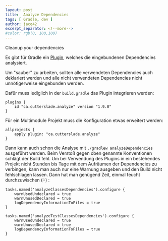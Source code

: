 ```yaml
---
layout: post
title:  Analyze Dependencies
tags: [ Gradle, dev ]
author: jacq42
excerpt_separator: <!--more-->
#color: rgb(0, 100,100)
---
```


Cleanup your dependencies

<!--more-->

Es gibt für Gradle ein [Plugin](https://github.com/gradle-dependency-analyze/gradle-dependency-analyze), welches die eingebundenen Dependencies analysiert.

Um "sauber" zu arbeiten, sollten alle verwendeten Dependencies auch deklariert werden und alle nicht verwendeten Dependencies nicht unnötigerweise eingebunden werden.

Dafür muss lediglich in der `build.gradle` das Plugin integrieren werden:
```
plugins {
    id "ca.cutterslade.analyze" version "1.9.0"
}
```

Für ein Multimodule Projekt muss die Konfiguration etwas erweitert werden:
```
allprojects {
    apply plugin: "ca.cutterslade.analyze"
}
```

Dann kann auch schon die Analyse mit `./gradlew analyzeDependencies` ausgeführt werden. Beim Verstoß gegen oben genannte Konventionen schlägt der Build fehl.
Um bei Verwendung des Plugins in ein bestehendes Projekt nicht Stunden bis Tage mit dem Aufräumen der Dependencies zu verbingen, kann man auch nur eine Warnung ausgeben und den Build nicht fehlschlagen lassen. Dann hat man genügend Zeit, einmal feucht durchzuwischen (:sweat_drops:) :
```
tasks.named('analyzeClassesDependencies').configure {
    warnUsedUndeclared = true
    warnUnusedDeclared = true
    logDependencyInformationToFiles = true
}

tasks.named('analyzeTestClassesDependencies').configure {
    warnUsedUndeclared = true
    warnUnusedDeclared = true
    logDependencyInformationToFiles = true
}
```